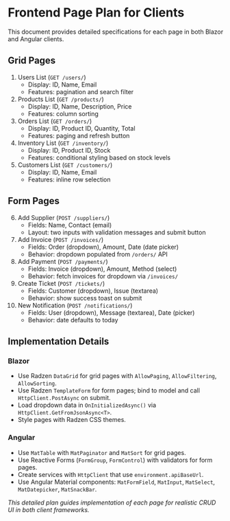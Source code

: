 # Frontend Page Plan for Clients

This document provides detailed specifications for each page in both Blazor and Angular clients.

## Grid Pages
1. Users List (`GET /users/`)
   - Display: ID, Name, Email
   - Features: pagination and search filter
2. Products List (`GET /products/`)
   - Display: ID, Name, Description, Price
   - Features: column sorting
3. Orders List (`GET /orders/`)
   - Display: ID, Product ID, Quantity, Total
   - Features: paging and refresh button
4. Inventory List (`GET /inventory/`)
   - Display: ID, Product ID, Stock
   - Features: conditional styling based on stock levels
5. Customers List (`GET /customers/`)
   - Display: ID, Name, Email
   - Features: inline row selection

## Form Pages
6. Add Supplier (`POST /suppliers/`)
   - Fields: Name, Contact (email)
   - Layout: two inputs with validation messages and submit button
7. Add Invoice (`POST /invoices/`)
   - Fields: Order (dropdown), Amount, Date (date picker)
   - Behavior: dropdown populated from `/orders/` API
8. Add Payment (`POST /payments/`)
   - Fields: Invoice (dropdown), Amount, Method (select)
   - Behavior: fetch invoices for dropdown via `/invoices/`
9. Create Ticket (`POST /tickets/`)
   - Fields: Customer (dropdown), Issue (textarea)
   - Behavior: show success toast on submit
10. New Notification (`POST /notifications/`)
    - Fields: User (dropdown), Message (textarea), Date (picker)
    - Behavior: date defaults to today

## Implementation Details

### Blazor
- Use Radzen `DataGrid` for grid pages with `AllowPaging`, `AllowFiltering`, `AllowSorting`.
- Use Radzen `TemplateForm` for form pages; bind to model and call `HttpClient.PostAsync` on submit.
- Load dropdown data in `OnInitializedAsync()` via `HttpClient.GetFromJsonAsync<T>`.
- Style pages with Radzen CSS themes.

### Angular
- Use `MatTable` with `MatPaginator` and `MatSort` for grid pages.
- Use Reactive Forms (`FormGroup`, `FormControl`) with validators for form pages.
- Create services with `HttpClient` that use `environment.apiBaseUrl`.
- Use Angular Material components: `MatFormField`, `MatInput`, `MatSelect`, `MatDatepicker`, `MatSnackBar`.

*This detailed plan guides implementation of each page for realistic CRUD UI in both client frameworks.*

